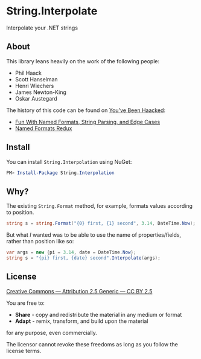 # String.Interpolate

Interpolate your .NET strings

## About

This library leans heavily on the work of the following people:

- Phil Haack
- Scott Hanselman
- Henri Wiechers
- James Newton-King
- Oskar Austegard

The history of this code can be found on [You've Been Haacked][haacked]:

- [Fun With Named Formats, String Parsing, and Edge Cases][fun-with-named-formats]
- [Named Formats Redux][named-format-redux]

## Install

You can install `String.Interpolation` using NuGet:

```powershell
PM> Install-Package String.Interpolation
```

## Why?

The existing `String.Format` method, for example, formats values according to position.

```csharp
string s = string.Format("{0} first, {1} second", 3.14, DateTime.Now);
```

But what *I* wanted was to be able to use the name of properties/fields, rather than position like so:

```csharp
var args = new {pi = 3.14, date = DateTime.Now};
string s = "{pi} first, {date} second".Interpolate(args);
```

## License

[Creative Commons — Attribution 2.5 Generic — CC BY 2.5](https://creativecommons.org/licenses/by/2.5/)

You are free to:

  - **Share** - copy and redistribute the material in any medium or format
  - **Adapt** - remix, transform, and build upon the material

for any purpose, even commercially.

The licensor cannot revoke these freedoms as long as you follow the license terms.

[haacked]: http://haacked.com/
[fun-with-named-formats]: http://haacked.com/archive/2009/01/04/fun-with-named-formats-string-parsing-and-edge-cases.aspx/
[named-format-redux]: http://haacked.com/archive/2009/01/14/named-formats-redux.aspx/
